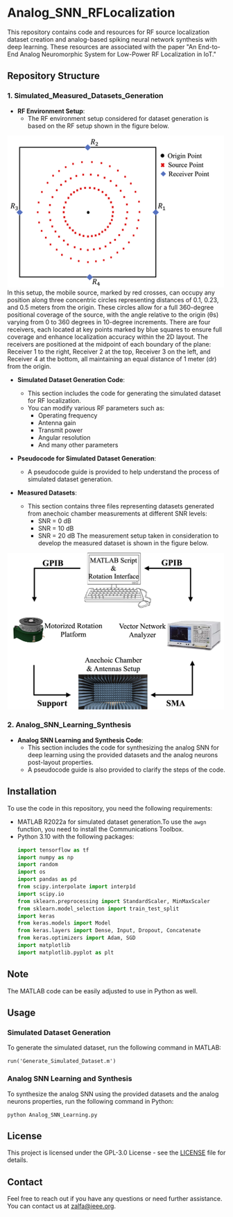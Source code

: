 # Analog_SNN_RFLocalization

This repository contains code and resources for RF source localization dataset creation and analog-based spiking neural network synthesis with deep learning. These resources are associated with the paper "An End-to-End Analog Neuromorphic System for Low-Power RF Localization in IoT."

## Repository Structure

### 1. Simulated_Measured_Datasets_Generation

- **RF Environment Setup**:
  - The RF environment setup considered for dataset generation is based on the RF setup shown in the figure below.
<img src="https://github.com/Zalfa-jouni/Analog_SNN_RFLocalization/blob/main/Images/RF_config.png" alt="RF Setup" width="500"/>
In this setup, the mobile source, marked by red crosses, can occupy any position along three concentric circles representing distances of 0.1, 0.23, and 0.5 meters from the origin. These circles allow for a full 360-degree positional coverage of the source, with the angle relative to the origin (θs) varying from 0 to 360 degrees in 10-degree increments. There are four receivers, each located at key points marked by blue squares to ensure full coverage and enhance localization accuracy within the 2D layout. The receivers are positioned at the midpoint of each boundary of the plane: Receiver 1 to the right, Receiver 2 at the top, Receiver 3 on the left, and Receiver 4 at the bottom, all maintaining an equal distance of 1 meter (dr) from the origin.
    
- **Simulated Dataset Generation Code**:
  - This section includes the code for generating the simulated dataset for RF localization.
  - You can modify various RF parameters such as:
    - Operating frequency
    - Antenna gain
    - Transmit power
    - Angular resolution
    - And many other parameters

- **Pseudocode for Simulated Dataset Generation**:
  - A pseudocode guide is provided to help understand the process of simulated dataset generation.

- **Measured Datasets**:
  - This section contains three files representing datasets generated from anechoic chamber measurements at different SNR levels:
    - SNR = 0 dB
    - SNR = 10 dB
    - SNR = 20 dB
  The measurement setup taken in consideration to develop the measured dataset is shown in the figure below.
<img src="https://github.com/Zalfa-jouni/Analog_SNN_RFLocalization/blob/main/Images/Experimental_Setup.png" alt="RF Setup" width="500"/>


### 2. Analog_SNN_Learning_Synthesis

- **Analog SNN Learning and Synthesis Code**:
  - This section includes the code for synthesizing the analog SNN for deep learning using the provided datasets and the analog neurons post-layout properties.
  - A pseudocode guide is also provided to clarify the steps of the code.

## Installation

To use the code in this repository, you need the following requirements:

- MATLAB R2022a for simulated dataset generation.To use the `awgn` function, you need to install the Communications Toolbox.
- Python 3.10 with the following packages:
  ```python
  import tensorflow as tf
  import numpy as np
  import random
  import os
  import pandas as pd
  from scipy.interpolate import interp1d
  import scipy.io
  from sklearn.preprocessing import StandardScaler, MinMaxScaler
  from sklearn.model_selection import train_test_split
  import keras
  from keras.models import Model
  from keras.layers import Dense, Input, Dropout, Concatenate
  from keras.optimizers import Adam, SGD
  import matplotlib
  import matplotlib.pyplot as plt

## Note

The MATLAB code can be easily adjusted to use in Python as well.

## Usage

### Simulated Dataset Generation

To generate the simulated dataset, run the following command in MATLAB:
```
run('Generate_Simulated_Dataset.m')
```

### Analog SNN Learning and Synthesis

To synthesize the analog SNN using the provided datasets and the analog neurons properties, run the following command in Python:
```
python Analog_SNN_Learning.py
```

## License

This project is licensed under the GPL-3.0 License - see the [LICENSE](LICENSE) file for details.

## Contact

Feel free to reach out if you have any questions or need further assistance. You can contact us at zalfa@ieee.org.
